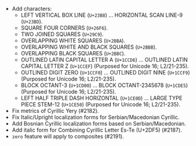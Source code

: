 * Add characters:
  - LEFT VERTICAL BOX LINE (`U+23B8`) ... HORIZONTAL SCAN LINE-9 (`U+23BD`).
  - SQUARE FOUR CORNERS (`U+26F6`).
  - TWO JOINED SQUARES (`U+29C9`).
  - OVERLAPPING WHITE SQUARES (`U+2BBA`).
  - OVERLAPPING WHITE AND BLACK SQUARES (`U+2BBB`).
  - OVERLAPPING BLACK SQUARES (`U+2BBC`).
  - OUTLINED LATIN CAPITAL LETTER A (`U+1CCD6`) ... OUTLINED LATIN CAPITAL LETTER Z (`U+1CCEF`) (Purposed for Unicode 16; L2/21-235).
  - OUTLINED DIGIT ZERO (`U+1CCF0`) ... OUTLINED DIGIT NINE (`U+1CCF9`) (Purposed for Unicode 16; L2/21-235).
  - BLOCK OCTANT-3 (`U+1CD00`) ... BLOCK OCTANT-2345678 (`U+1CDE5`) (Purposed for Unicode 16; L2/21-235).
  - LEFT HALF TRIPLE DASH HORIZONTAL (`U+1CE0D`) ... LARGE TYPE PIECE STEM-12 (`U+1CE50`) (Purposed for Unicode 16; L2/21-235).
* Fix metrics of Cyrillic Yery (#2182).
* Fix Italic/Upright localization forms for Serbian/Macedonian Cyrillic.
* Add Bosnian Cyrillic localization forms based on Serbian/Macedonian.
* Add italic form for Combining Cyrillic Letter Es-Te (U+2DF5) (#2187).
* `zero` feature will apply to composites (#2191).

